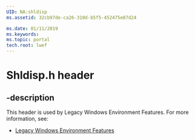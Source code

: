 ```yaml
---
UID: NA:shldisp
ms.assetid: 32cb97de-ca26-310d-b5f5-452475e87d24

ms.date: 01/11/2019
ms.keywords: 
ms.topic: portal
tech.root: lwef
---
```


# Shldisp.h header


## -description


This header is used by Legacy Windows Environment Features. For more information, see:

- [Legacy Windows Environment Features](../_lwef/index.md)

